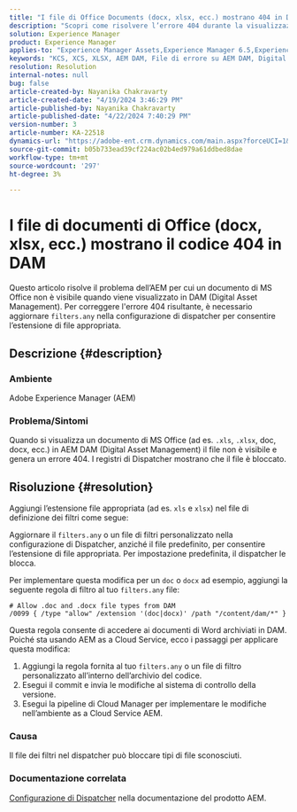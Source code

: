 ```yaml
---
title: "I file di Office Documents (docx, xlsx, ecc.) mostrano 404 in DAM"
description: "Scopri come risolvere l’errore 404 durante la visualizzazione del documento MS Office in DAM. Aggiorna il file filters.any nella configurazione del dispatcher."
solution: Experience Manager
product: Experience Manager
applies-to: "Experience Manager Assets,Experience Manager 6.5,Experience Manager"
keywords: "KCS, XCS, XLSX, AEM DAM, File di errore su AEM DAM, Digital Asset Management, doc, docx, office"
resolution: Resolution
internal-notes: null
bug: false
article-created-by: Nayanika Chakravarty
article-created-date: "4/19/2024 3:46:29 PM"
article-published-by: Nayanika Chakravarty
article-published-date: "4/22/2024 7:40:29 PM"
version-number: 3
article-number: KA-22518
dynamics-url: "https://adobe-ent.crm.dynamics.com/main.aspx?forceUCI=1&pagetype=entityrecord&etn=knowledgearticle&id=8b4533fb-63fe-ee11-a1ff-6045bd0065f9"
source-git-commit: b05b733ead39cf224ac02b4ed979a61ddbed8dae
workflow-type: tm+mt
source-wordcount: '297'
ht-degree: 3%

---
```


# I file di documenti di Office (docx, xlsx, ecc.) mostrano il codice 404 in DAM


Questo articolo risolve il problema dell’AEM per cui un documento di MS Office non è visibile quando viene visualizzato in DAM (Digital Asset Management). Per correggere l&#39;errore 404 risultante, è necessario aggiornare `filters.any` nella configurazione di dispatcher per consentire l’estensione di file appropriata.

## Descrizione {#description}


### Ambiente

Adobe Experience Manager (AEM)

### Problema/Sintomi

Quando si visualizza un documento di MS Office (ad es. `.xls`, `.xlsx`, doc, docx, ecc.) in AEM DAM (Digital Asset Management) il file non è visibile e genera un errore 404. I registri di Dispatcher mostrano che il file è bloccato.


## Risoluzione {#resolution}


Aggiungi l’estensione file appropriata (ad es. `xls` e `xlsx`) nel file di definizione dei filtri come segue:

Aggiornare il `filters.any` o un file di filtri personalizzato nella configurazione di Dispatcher, anziché il file predefinito, per consentire l’estensione di file appropriata. Per impostazione predefinita, il dispatcher le blocca.

Per implementare questa modifica per un `doc` o `docx` ad esempio, aggiungi la seguente regola di filtro al tuo `filters.any` file:


```
# Allow .doc and .docx file types from DAM
/0099 { /type "allow" /extension '(doc|docx)' /path "/content/dam/*" }
```


Questa regola consente di accedere ai documenti di Word archiviati in DAM. Poiché sta usando AEM as a Cloud Service, ecco i passaggi per applicare questa modifica:

1. Aggiungi la regola fornita al tuo `filters.any` o un file di filtro personalizzato all’interno dell’archivio del codice.
2. Esegui il commit e invia le modifiche al sistema di controllo della versione.
3. Esegui la pipeline di Cloud Manager per implementare le modifiche nell’ambiente as a Cloud Service AEM.


### Causa

Il file dei filtri nel dispatcher può bloccare tipi di file sconosciuti.

### Documentazione correlata

[Configurazione di Dispatcher](https://experienceleague.adobe.com/docs/experience-manager-dispatcher/using/configuring/dispatcher-configuration.html?lang=it) nella documentazione del prodotto AEM.
